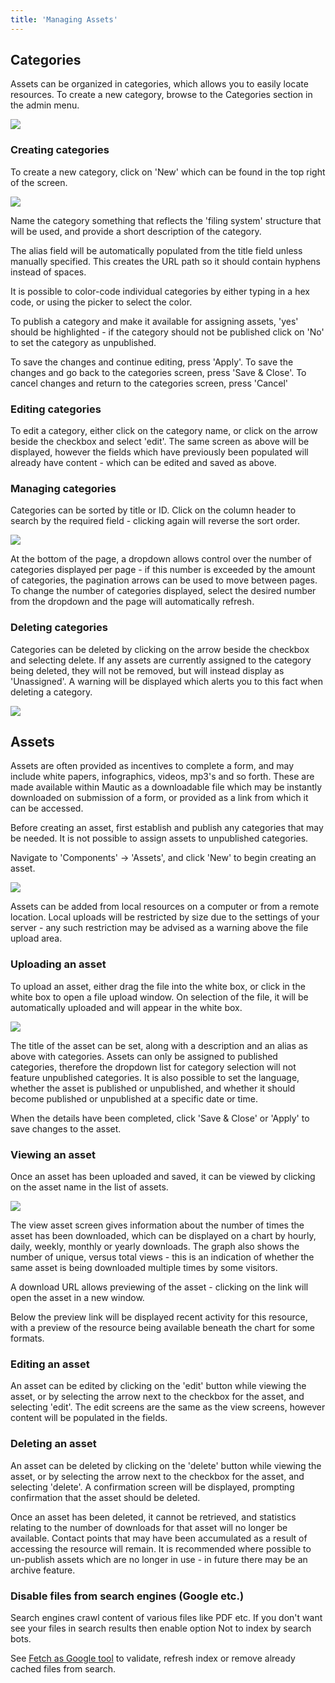 ```yaml
---
title: 'Managing Assets'
---
```


## Categories
Assets can be organized in categories, which allows you to easily locate resources.  To create a new category, browse to the Categories section in the admin menu.

![](/images/assets/settings-categories.jpg-categories.jpg)

### Creating categories

To create a new category, click on 'New' which can be found in the top right of the screen.

![](/images/assets/add-new-category.jpgcategory.jpg)

Name the category something that reflects the 'filing system' structure that will be used, and provide a short description of the category.

The alias field will be automatically populated from the title field unless manually specified.  This creates the URL path so it should contain hyphens instead of spaces.

It is possible to color-code individual categories by either typing in a hex code, or using the picker to select the color.

To publish a category and make it available for assigning assets, 'yes' should be highlighted - if the category should not be published click on 'No' to set the category as unpublished.

To save the changes and continue editing, press 'Apply'.  To save the changes and go back to the categories screen, press 'Save & Close'.  To cancel changes and return to the categories screen, press 'Cancel'

### Editing categories

To edit a category, either click on the category name, or click on the arrow beside the checkbox and select 'edit'.  The same screen as above will be displayed, however the fields which have previously been populated will already have content - which can be edited and saved as above.

### Managing categories

Categories can be sorted by title or ID.  Click on the column header to search by the required field - clicking again will reverse the sort order.

![](/images/assets/sorting-categories.jpgcategories.jpg)

At the bottom of the page, a dropdown allows control over the number of categories displayed per page - if this number is exceeded by the amount of categories, the pagination arrows can be used to move between pages.  To change the number of categories displayed, select the desired number from the dropdown and the page will automatically refresh.

### Deleting categories

Categories can be deleted by clicking on the arrow beside the checkbox and selecting delete.  If any assets are currently assigned to the category being deleted, they will not be removed, but will instead display as 'Unassigned'.  A warning will be displayed which alerts you to this fact when deleting a category.

![](/images/assets/delete-categories.jpgategories.jpg)

## Assets

Assets are often provided as incentives to complete a form, and may include white papers, infographics, videos, mp3's and so forth.  These are made available within Mautic as a downloadable file which may be instantly downloaded on submission of a form, or provided as a link from which it can be accessed.

Before creating an asset, first establish and publish any categories that may be needed.  It is not possible to assign assets to unpublished categories.

Navigate to 'Components' -> 'Assets', and click 'New' to begin creating an asset.

![](/images/assets/new-asset.jpgt.jpg)

Assets can be added from local resources on a computer or from a remote location.  Local uploads will be restricted by size due to the settings of your server - any such restriction may be advised as a warning above the file upload area.

### Uploading an asset

To upload an asset, either drag the file into the white box, or click in the white box to open a file upload window.  On selection of the file, it will be automatically uploaded and will appear in the white box.  

![](/images/assets/assign-asset-to-category.jpgsset-to-category.jpg)

The title of the asset can be set, along with a description and an alias as above with categories.  Assets can only be assigned to published categories, therefore the dropdown list for category selection will not feature unpublished categories.  It is also possible to set the language, whether the asset is published or unpublished, and whether it should become published or unpublished at a specific date or time.

When the details have been completed, click 'Save & Close' or 'Apply' to save changes to the asset.

### Viewing an asset

Once an asset has been uploaded and saved, it can be viewed by clicking on the asset name in the list of assets.

![](/images/assets/asset-stats.jpgats.jpg)

The view asset screen gives information about the number of times the asset has been downloaded, which can be displayed on a chart by hourly, daily, weekly, monthly or yearly downloads.  The graph also shows the number of unique, versus total views - this is an indication of whether the same asset is being downloaded multiple times by some visitors.

A download URL allows previewing of the asset - clicking on the link will open the asset in a new window.

Below the preview link will be displayed recent activity for this resource, with a preview of the resource being available beneath the chart for some formats.

### Editing an asset

An asset can be edited by clicking on the 'edit' button while viewing the asset, or by selecting the arrow next to the checkbox for the asset, and selecting 'edit'.  The edit screens are the same as the view screens, however content will be populated in the fields.

### Deleting an asset

An asset can be deleted by clicking on the 'delete' button while viewing the asset, or by selecting the arrow next to the checkbox for the asset, and selecting 'delete'.  A confirmation screen will be displayed, prompting confirmation that the asset should be deleted.

Once an asset has been deleted, it cannot be retrieved, and statistics relating to the number of downloads for that asset will no longer be available.  Contact points that may have been accumulated as a result of accessing the resource will remain. It is recommended where possible to un-publish assets which are no longer in use - in future there may be an archive feature.

### Disable files from search engines (Google etc.)

Search engines crawl content of various files like PDF etc. If you don't want see your files in search results then enable option Not to index by search bots. 

See  [Fetch as Google tool](../../../../index.phpt.google.com/webmasters/answer/6066468?hl=en) to validate, refresh index or remove already cached files from search.
